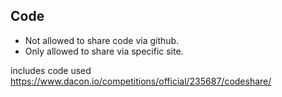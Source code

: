 ## Code
- Not allowed to share code via github.
- Only allowed to share via specific site.

includes code used
https://www.dacon.io/competitions/official/235687/codeshare/
